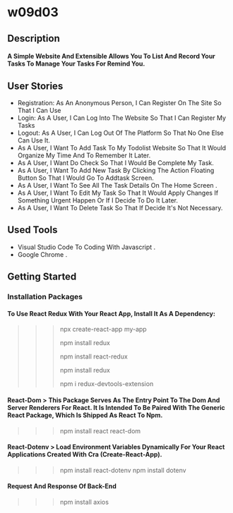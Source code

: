 # w09d03

## Description
#### A Simple Website And Extensible Allows You To List And Record Your Tasks To Manage Your Tasks For Remind You.
## User Stories
- Registration: As An Anonymous Person, I Can Register On The Site So That I Can Use
- Login: As A User, I Can Log Into The Website So That I Can Register My Tasks
- Logout: As A User, I Can Log Out Of The Platform So That No One Else Can Use It.
- As A User, I Want To Add Task To My Todolist Website So That It Would Organize My Time And To Remember It Later.
- As A User, I Want Do Check So That I Would Be Complete My Task.
- As A User, I Want To Add New Task By Clicking The Action Floating Button So That I Would Go To Addtask Screen.
- As A User, I Want To See All The Task Details On The Home Screen .
- As A User, I Want To Edit My Task So That It Would Apply Changes If Something Urgent Happen Or If I Decide To Do It Later.
- As A User, I Want To Delete Task So That If Decide It's Not Necessary.

## Used Tools 
-	Visual Studio Code To Coding With Javascript .
-	Google Chrome .
## Getting Started
### Installation Packages
#### To Use React Redux With Your React App, Install It As A Dependency:
>>> npx create-react-app my-app
>>>
>>> npm install redux
>>>
>>> npm install react-redux
>>> 
>>>  npm install redux
>>>  
>>> npm i redux-devtools-extension
#### React-Dom > This Package Serves As The Entry Point To The Dom And Server Renderers For React. It Is Intended To Be Paired With The Generic React Package, Which Is Shipped As React To Npm.
>>> npm install react react-dom
#### React-Dotenv > Load Environment Variables Dynamically For Your React Applications Created With Cra (Create-React-App).
>>> npm install react-dotenv
>>> npm install dotenv

#### Request And Response Of Back-End
>>> npm install axios



